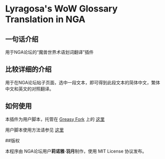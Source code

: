 # Lyragosa's WoW Glossary Translation in NGA

## 一句话介绍

用于NGA论坛的“魔兽世界术语划词翻译”插件

## 比较详细的介绍

用于在NGA论坛帖子页面，选中一段文本，即可得到此段文本的简体中文，繁体中文和英文的对照翻译。

## 如何使用

本插件为用户脚本，托管在 [Greasy Fork](https://greasyfork.org|111) 上的 [这里](https://greasyfork.org/zh-CN/scripts/24654-lyragosa-s-wow-glossary-translation-in-nga)

用户脚本使用方法请参见 [这里](https://greasyfork.org/zh-CN/help/installing-user-scripts)

##版权

本程序由 NGA论坛用户**莉诺雅·羽月**制作，使用 MIT License 协议发布。